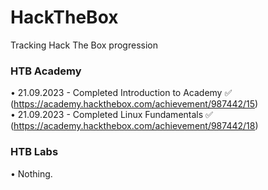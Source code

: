 # HackTheBox
Tracking Hack The Box progression

<h3>HTB Academy</h3>

• 21.09.2023 - Completed Introduction to Academy ✅ (https://academy.hackthebox.com/achievement/987442/15) <br>
• 21.09.2023 - Completed Linux Fundamentals ✅ (https://academy.hackthebox.com/achievement/987442/18) <br>

<h3>HTB Labs</h3>

• Nothing.
